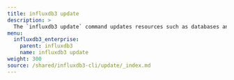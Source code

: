 ```yaml
---
title: influxdb3 update
description: >
  The `influxdb3 update` command updates resources such as databases and tables.
menu:
  influxdb3_enterprise:
    parent: influxdb3
    name: influxdb3 update
weight: 300
source: /shared/influxdb3-cli/update/_index.md
---
```


<!-- 
// SOURCE content/shared/influxdb3-cli/update/_index.md
-->